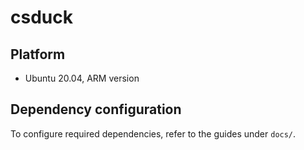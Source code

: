 # csduck

## Platform
- Ubuntu 20.04, ARM version

## Dependency configuration
To configure required dependencies, refer to the guides under `docs/`.

